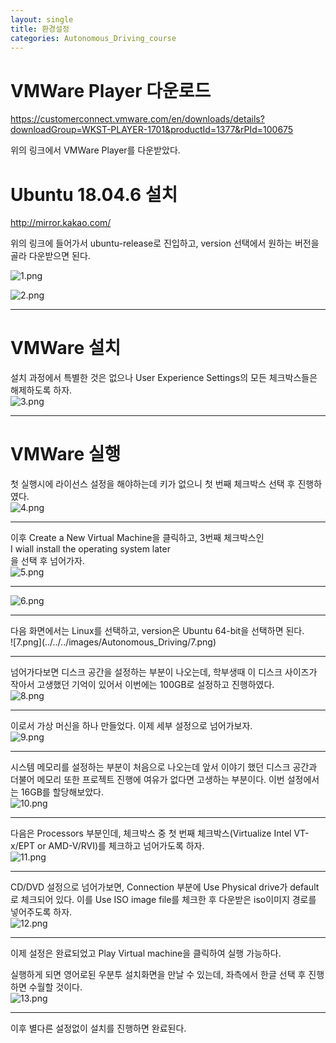 ```yaml
---
layout: single
title: 환경설정
categories: Autonomous_Driving_course
---
```

# VMWare Player 다운로드

https://customerconnect.vmware.com/en/downloads/details?downloadGroup=WKST-PLAYER-1701&productId=1377&rPId=100675

위의 링크에서 VMWare Player를 다운받았다.

# Ubuntu 18.04.6 설치
http://mirror.kakao.com/

위의 링크에 들어가서 ubuntu-release로 진입하고, version 선택에서 원하는 버전을 골라 다운받으면 된다.

![1.png](../../../images/Autonomous_Driving/1.png)<br>

![2.png](../../../images/Autonomous_Driving/2.png)<br>
<hr>

# VMWare 설치
설치 과정에서 특별한 것은 없으나 User Experience Settings의 모든 체크박스들은 해제하도록 하자.<br>
![3.png](../../../images/Autonomous_Driving/3.png)
<hr>

# VMWare 실행
첫 실행시에 라이선스 설정을 해야하는데 키가 없으니 첫 번째 체크박스 선택 후 진행하였다.<br>
![4.png](../../../images/Autonomous_Driving/4.png)
<hr>

이후 Create a New Virtual Machine을 클릭하고, 3번째 체크박스인 <br>I wiall install the operating system later<br>
을 선택 후 넘어가자.<br>
![5.png](../../../images/Autonomous_Driving/5.png)
<br>
<hr>

![6.png](../../../images/Autonomous_Driving/6.png)
<hr>
다음 화면에서는 Linux를 선택하고, version은 Ubuntu 64-bit을 선택하면 된다.<br>
![7.png](../../../images/Autonomous_Driving/7.png)
<hr>

넘어가다보면 디스크 공간을 설정하는 부분이 나오는데, 학부생때 이 디스크 사이즈가 작아서 고생했던 기억이 있어서 이번에는 100GB로 설정하고 진행하였다.<br>
![8.png](../../../images/Autonomous_Driving/8.png)

<hr>

이로서 가상 머신을 하나 만들었다. 이제 세부 설정으로 넘어가보자.<br>
![9.png](../../../images/Autonomous_Driving/9.png)

<hr>

시스템 메모리를 설정하는 부분이 처음으로 나오는데 앞서 이야기 했던 디스크 공간과 더불어 메모리 또한 프로젝트 진행에 여유가 없다면 고생하는 부분이다. 이번 설정에서는 16GB를 할당해보았다.<br>
![10.png](../../../images/Autonomous_Driving/10.png)

<hr>

다음은 Processors 부분인데, 체크박스 중 첫 번째 체크박스(Virtualize Intel VT-x/EPT or AMD-V/RVI)를 체크하고 넘어가도록 하자.<br>
![11.png](../../../images/Autonomous_Driving/11.png)

<hr>

CD/DVD 설정으로 넘어가보면, Connection 부분에 Use Physical drive가 default로 체크되어 있다. 이를 Use ISO image file를 체크한 후 다운받은 iso이미지 경로를 넣어주도록 하자.<br>
![12.png](../../../images/Autonomous_Driving/12.png)

<hr>

이제 설정은 완료되었고 Play Virtual machine을 클릭하여 실행 가능하다.<br>

실행하게 되면 영어로된 우분투 설치화면을 만날 수 있는데, 좌측에서 한글 선택 후 진행하면 수월할 것이다.<br>
![13.png](../../../images/Autonomous_Driving/13.png)
<hr>

이후 별다른 설정없이 설치를 진행하면 완료된다.
